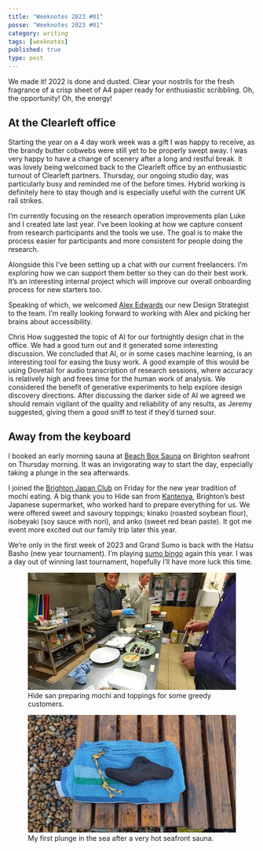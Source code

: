```yaml
---
title: "Weeknotes 2023 #01"
posse: "Weeknotes 2023 #01"
category: writing
tags: [weeknotes]
published: true
type: post
---
```


We made it! 2022 is done and dusted. Clear your nostrils for the fresh fragrance of a crisp sheet of A4 paper ready for enthusiastic scribbling. Oh, the opportunity! Oh, the energy!

## At the Clearleft office 

Starting the year on a 4 day work week was a gift I was happy to receive, as the brandy butter cobwebs were still yet to be properly swept away. I was very happy to have a change of scenery after a long and restful break. It was lovely being welcomed back to the Clearleft office by an enthusiastic turnout of Clearleft partners. Thursday, our ongoing studio day, was particularly busy and reminded me of the before times. Hybrid working is definitely here to stay though and is especially useful with the current UK rail strikes.

I’m currently focusing on the research operation improvements plan Luke and I created late last year. I’ve been looking at how we capture consent from research participants and the tools we use. The goal is to make the process easier for participants and more consistent for people doing the research.

Alongside this I’ve been setting up a chat with our current freelancers. I’m exploring how we can support them better so they can do their best work. It’s an interesting internal project which will improve our overall onboarding process for new starters too.

Speaking of which, we welcomed [Alex Edwards](https://www.linkedin.com/in/edwardsa1/) our new Design Strategist to the team. I’m really looking forward to working with Alex and picking her brains about accessibility.

Chris How suggested the topic of AI for our fortnightly design chat in the office. We had a good turn out and it generated some interesting discussion. We concluded that AI, or in some cases machine learning, is an interesting tool for easing the busy work. A good example of this would be using Dovetail for audio transcription of research sessions, where accuracy is relatively high and frees time for the human work of analysis. We considered the benefit of generative experiments to help explore design discovery directions. After discussing the darker side of AI we agreed we should remain vigilant of the quality and reliability of any results, as Jeremy suggested, giving them a good sniff to test if they’d turned sour.

## Away from the keyboard

I booked an early morning sauna at [Beach Box Sauna](https://beachboxspa.co.uk/) on Brighton seafront on Thursday morning. It was an invigorating way to start the day, especially taking a plunge in the sea afterwards.

I joined the [Brighton Japan Club](https://www.meetup.com/brighton-japan-club/) on Friday for the new year tradition of mochi eating. A big thank you to Hide san from [Kantenya](https://www.instagram.com/kantenya_store/), Brighton’s best Japanese supermarket, who worked hard to prepare everything for us. We were offered sweet and savoury toppings; kinako (roasted soybean flour), isobeyaki (soy sauce with nori), and anko (sweet red bean paste). It got me event more excited out our family trip later this year.

We’re only in the first week of 2023 and Grand Sumo is back with the Hatsu Basho (new year tournament). I’m playing [sumo bingo](https://sumokaboom.fireside.fm/bingo) again this year. I was a day out of winning last tournament, hopefully I’ll have more luck this time.

<figure>
<img src="/assets/img/writing/2023-01/weeknotes-01-mochi-eating.jpeg" alt="A selection of food toppings arranged on a kitchen work station with people preparing food and waiting to be served.">
<figcaption>
Hide san preparing mochi and toppings for some greedy customers.
</figcaption>
</figure>

<figure>
<img src="/assets/img/writing/2023-01/weeknotes-01-beach-sauna.jpeg" alt="Some small driftwood and sea-worn plastic cord placed on a towel resting on a bench with sea pebbles in the background.">
<figcaption>
My first plunge in the sea after a very hot seafront sauna.
</figcaption>
</figure>